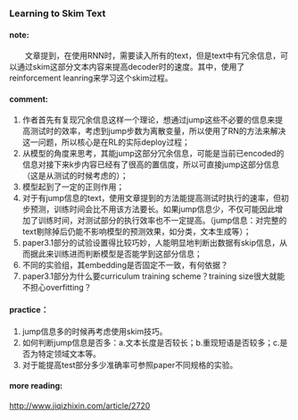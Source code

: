 ### Learning to Skim Text
#### note:
&emsp;&emsp;文章提到，在使用RNN时，需要读入所有的text，但是text中有冗余信息，可以通过skim这部分文本内容来提高decoder时的速度。其中，使用了reinforcement leanring来学习这个skim过程。

#### comment:
1. 作者首先有复现冗余信息这样一个理论，想通过jump这些不必要的信息来提高测试时的效率，考虑到jump步数为离散变量，所以使用了RN的方法来解决这一问题，所以核心是在RL的实际deploy过程；
2. 从模型的角度来思考，其能jump这部分冗余信息，可能是当前已encoded的信息对接下来k步内容已经有了很高的置信度，所以可直接jump这部分信息（这是从测试的时候考虑的）；
3. 模型起到了一定的正则作用；
4. 对于有jump信息的text，使用文章提到的方法能提高测试时执行的速率，但初步预测，训练时间会比不用该方法要长。如果jump信息少，不仅可能因此增加了训练时间，对测试部分的执行效率也不一定提高。（jump信息：对完整的text剔除掉后仍能不影响模型的预测效果，如分类，文本生成等）；
5. paper3.1部分的试验设置得比较巧妙，人能明显地判断出数据有skip信息，从而据此来训练进而判断模型是否能学到这部分信息；
6. 不同的实验组，其embedding是否固定不一致，有何依据？
7. paper3.1部分为什么要curriculum training scheme？training size很大就能不担心overfitting？

#### practice：
1. jump信息多的时候再考虑使用skim技巧。
2. 如何判断jump信息是否多：a.文本长度是否较长；b.重现短语是否较多；c.是否为特定领域文本等。
3. 对于能提高test部分多少准确率可参照paper不同规格的实验。

#### more reading:
<http://www.jiqizhixin.com/article/2720>
